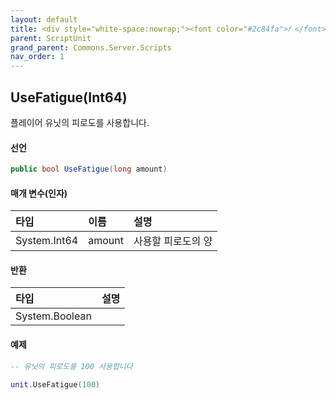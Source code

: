 ```yaml
---
layout: default
title: <div style="white-space:nowrap;"><font color="#2c84fa">𝑓 </font>UseFatigue</div>
parent: ScriptUnit
grand_parent: Commons.Server.Scripts
nav_order: 1
---
```


<!-- 아래로 편집 -->

## UseFatigue(Int64)
플레이어 유닛의 피로도를 사용합니다.

#### 선언
```cs
public bool UseFatigue(long amount)
```
#### 매개 변수(인자)

|타입|이름|설명|
|:-|:-|:-|
|System.Int64|amount|사용할 피로도의 양|

#### 반환

|타입|설명|
|:-|:-|
|System.Boolean|

#### 예제
```lua
-- 유닛의 피로도를 100 사용합니다

unit.UseFatigue(100)
```
